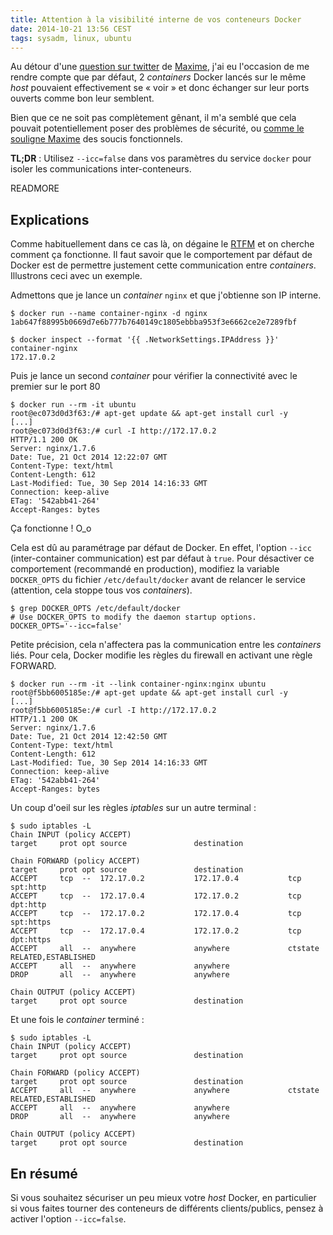 ```yaml
---
title: Attention à la visibilité interne de vos conteneurs Docker
date: 2014-10-21 13:56 CEST
tags: sysadm, linux, ubuntu
---
```

Au détour d'une [question sur twitter](https://twitter.com/bourvill/status/524492824302333953) de [Maxime](https://twitter.com/bourvill), j'ai eu l'occasion de me rendre compte que par défaut, 2 *containers* Docker lancés sur le même *host* pouvaient effectivement se « voir » et donc échanger sur leur ports ouverts comme bon leur semblent.

Bien que ce ne soit pas complètement gênant, il m'a semblé que cela pouvait potentiellement poser des problèmes de sécurité, ou [comme le souligne Maxime](https://twitter.com/bourvill/status/524527521589907456) des soucis fonctionnels.

**TL;DR** : Utilisez `--icc=false` dans vos paramètres du service `docker` pour isoler les communications inter-conteneurs.

READMORE

## Explications

Comme habituellement dans ce cas là, on dégaine le [RTFM](http://fr.wikipedia.org/wiki/RTFM) et on cherche comment ça fonctionne. Il faut savoir que le comportement par défaut de Docker est de permettre justement cette communication entre *containers*. Illustrons ceci avec un exemple.

Admettons que je lance un *container* `nginx` et que j'obtienne son IP interne.

    $ docker run --name container-nginx -d nginx
    1ab647f88995b0669d7e6b777b7640149c1805ebbba953f3e6662ce2e7289fbf

    $ docker inspect --format '{{ .NetworkSettings.IPAddress }}' container-nginx
    172.17.0.2

Puis je lance un second *container* pour vérifier la connectivité avec le premier sur le port 80

    $ docker run --rm -it ubuntu
    root@ec073d0d3f63:/# apt-get update && apt-get install curl -y
    [...]
    root@ec073d0d3f63:/# curl -I http://172.17.0.2
    HTTP/1.1 200 OK
    Server: nginx/1.7.6
    Date: Tue, 21 Oct 2014 12:22:07 GMT
    Content-Type: text/html
    Content-Length: 612
    Last-Modified: Tue, 30 Sep 2014 14:16:33 GMT
    Connection: keep-alive
    ETag: '542abb41-264'
    Accept-Ranges: bytes

Ça fonctionne ! O_o

Cela est dû au paramétrage par défaut de Docker. En effet, l'option `--icc` (inter-container communication) est par défaut à `true`. Pour désactiver ce comportement (recommandé en production), modifiez la variable `DOCKER_OPTS` du fichier `/etc/default/docker` avant de relancer le service (attention, cela stoppe tous vos *containers*).

    $ grep DOCKER_OPTS /etc/default/docker
    # Use DOCKER_OPTS to modify the daemon startup options.
    DOCKER_OPTS='--icc=false'

Petite précision, cela n'affectera pas la communication entre les *containers* liés. Pour cela, Docker modifie les règles du firewall en activant une règle FORWARD.

    $ docker run --rm -it --link container-nginx:nginx ubuntu
    root@f5bb6005185e:/# apt-get update && apt-get install curl -y
    [...]
    root@f5bb6005185e:/# curl -I http://172.17.0.2
    HTTP/1.1 200 OK
    Server: nginx/1.7.6
    Date: Tue, 21 Oct 2014 12:42:50 GMT
    Content-Type: text/html
    Content-Length: 612
    Last-Modified: Tue, 30 Sep 2014 14:16:33 GMT
    Connection: keep-alive
    ETag: '542abb41-264'
    Accept-Ranges: bytes

Un coup d'oeil sur les règles *iptables* sur un autre terminal :

    $ sudo iptables -L
    Chain INPUT (policy ACCEPT)
    target     prot opt source               destination

    Chain FORWARD (policy ACCEPT)
    target     prot opt source               destination
    ACCEPT     tcp  --  172.17.0.2           172.17.0.4           tcp spt:http
    ACCEPT     tcp  --  172.17.0.4           172.17.0.2           tcp dpt:http
    ACCEPT     tcp  --  172.17.0.2           172.17.0.4           tcp spt:https
    ACCEPT     tcp  --  172.17.0.4           172.17.0.2           tcp dpt:https
    ACCEPT     all  --  anywhere             anywhere             ctstate RELATED,ESTABLISHED
    ACCEPT     all  --  anywhere             anywhere
    DROP       all  --  anywhere             anywhere

    Chain OUTPUT (policy ACCEPT)
    target     prot opt source               destination

Et une fois le *container* terminé :

    $ sudo iptables -L
    Chain INPUT (policy ACCEPT)
    target     prot opt source               destination

    Chain FORWARD (policy ACCEPT)
    target     prot opt source               destination
    ACCEPT     all  --  anywhere             anywhere             ctstate RELATED,ESTABLISHED
    ACCEPT     all  --  anywhere             anywhere
    DROP       all  --  anywhere             anywhere

    Chain OUTPUT (policy ACCEPT)
    target     prot opt source               destination

## En résumé

Si vous souhaitez sécuriser un peu mieux votre *host* Docker, en particulier si vous faites tourner des conteneurs de différents clients/publics, pensez à activer l'option `--icc=false`.

